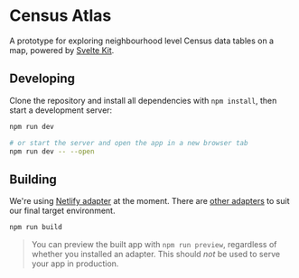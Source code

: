 # Census Atlas

A prototype for exploring neighbourhood level Census data tables on a map, powered by [Svelte Kit](https://kit.svelte.dev).

## Developing

Clone the repository and install all dependencies with `npm install`, then start a development server:

```bash
npm run dev

# or start the server and open the app in a new browser tab
npm run dev -- --open
```

## Building

We're using [Netlify adapter](https://github.com/sveltejs/kit/tree/master/packages/adapter-netlify) at the moment. There are [other adapters](https://kit.svelte.dev/docs#adapters) to suit our final target environment.

```bash
npm run build
```

> You can preview the built app with `npm run preview`, regardless of whether you installed an adapter. This should _not_ be used to serve your app in production.
